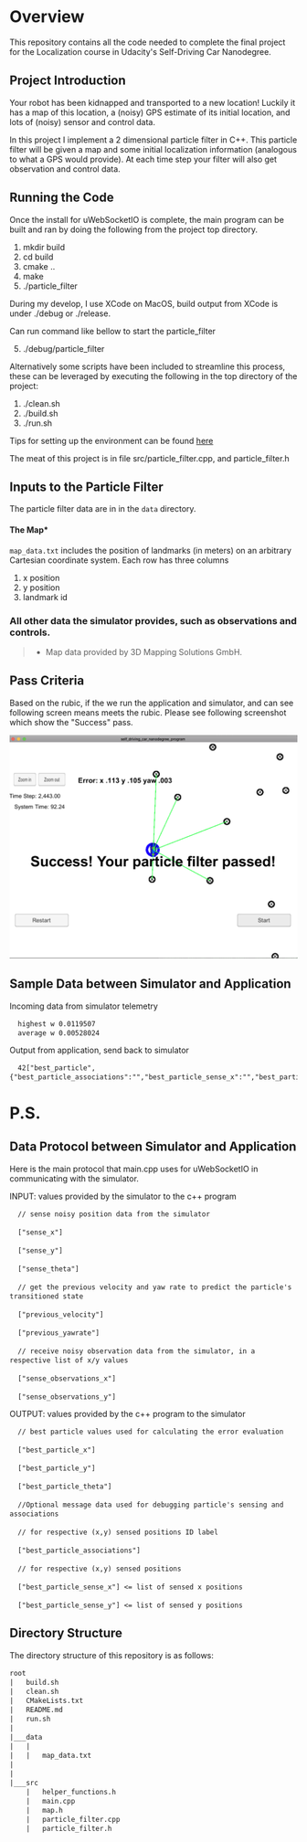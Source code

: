 # Overview
This repository contains all the code needed to complete the final project for the Localization course in Udacity's Self-Driving Car Nanodegree.

## Project Introduction
Your robot has been kidnapped and transported to a new location! Luckily it has a map of this location, a (noisy) GPS estimate of its initial location, and lots of (noisy) sensor and control data.

In this project I implement a 2 dimensional particle filter in C++. This particle filter will be given a map and some initial localization information (analogous to what a GPS would provide). At each time step your filter will also get observation and control data.

[image1]: ./imgs/screenshot.png "screenshot"

## Running the Code

Once the install for uWebSocketIO is complete, the main program can be built and ran by doing the following from the project top directory.

1. mkdir build
2. cd build
3. cmake ..
4. make
5. ./particle_filter

During my develop, I use XCode on MacOS, build output from XCode is under ./debug or ./release.

Can run command like bellow to start the particle_filter

5. ./debug/particle_filter


Alternatively some scripts have been included to streamline this process, these can be leveraged by executing the following in the top directory of the project:

1. ./clean.sh
2. ./build.sh
3. ./run.sh

Tips for setting up the environment can be found [here](https://classroom.udacity.com/nanodegrees/nd013/parts/40f38239-66b6-46ec-ae68-03afd8a601c8/modules/0949fca6-b379-42af-a919-ee50aa304e6a/lessons/f758c44c-5e40-4e01-93b5-1a82aa4e044f/concepts/23d376c7-0195-4276-bdf0-e02f1f3c665d)

The meat of this project is in file  src/particle_filter.cpp, and particle_filter.h


## Inputs to the Particle Filter
The particle filter data are in in the `data` directory.

#### The Map*
`map_data.txt` includes the position of landmarks (in meters) on an arbitrary Cartesian coordinate system. Each row has three columns
1. x position
2. y position
3. landmark id

### All other data the simulator provides, such as observations and controls.

> * Map data provided by 3D Mapping Solutions GmbH.

## Pass Criteria

Based on the rubic, if the we run the application and simulator, and can see following screen means meets the rubic.  Please see following screenshot which show the "Success" pass.

![Pass Criteria][image1]


## Sample Data between Simulator and Application

  Incoming data from simulator telemetry

      highest w 0.0119507
      average w 0.00528024

Output from application, send back to simulator

      42["best_particle",{"best_particle_associations":"","best_particle_sense_x":"","best_particle_sense_y":"","best_particle_theta":0.144708547691593,"best_particle_x":46.3871959955385,"best_particle_y":12.7109229708847}]


# P.S.

## Data Protocol between Simulator and Application

Here is the main protocol that main.cpp uses for uWebSocketIO in communicating with the simulator.

  INPUT: values provided by the simulator to the c++ program

      // sense noisy position data from the simulator

      ["sense_x"]

      ["sense_y"]

      ["sense_theta"]

      // get the previous velocity and yaw rate to predict the particle's transitioned state

      ["previous_velocity"]

      ["previous_yawrate"]

      // receive noisy observation data from the simulator, in a respective list of x/y values

      ["sense_observations_x"]

      ["sense_observations_y"]


  OUTPUT: values provided by the c++ program to the simulator

      // best particle values used for calculating the error evaluation

      ["best_particle_x"]

      ["best_particle_y"]

      ["best_particle_theta"]

      //Optional message data used for debugging particle's sensing and associations

      // for respective (x,y) sensed positions ID label

      ["best_particle_associations"]

      // for respective (x,y) sensed positions

      ["best_particle_sense_x"] <= list of sensed x positions

      ["best_particle_sense_y"] <= list of sensed y positions


## Directory Structure
The directory structure of this repository is as follows:

```
root
|   build.sh
|   clean.sh
|   CMakeLists.txt
|   README.md
|   run.sh
|
|___data
|   |   
|   |   map_data.txt
|   
|   
|___src
    |   helper_functions.h
    |   main.cpp
    |   map.h
    |   particle_filter.cpp
    |   particle_filter.h
```

